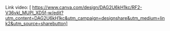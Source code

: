 Link video: [ https://www.canva.com/design/DAG2U6kH1kc/RF2-V36vkl_MUPI_XD5f-w/edit?utm_content=DAG2U6kH1kc&utm_campaign=designshare&utm_medium=link2&utm_source=sharebutton]
